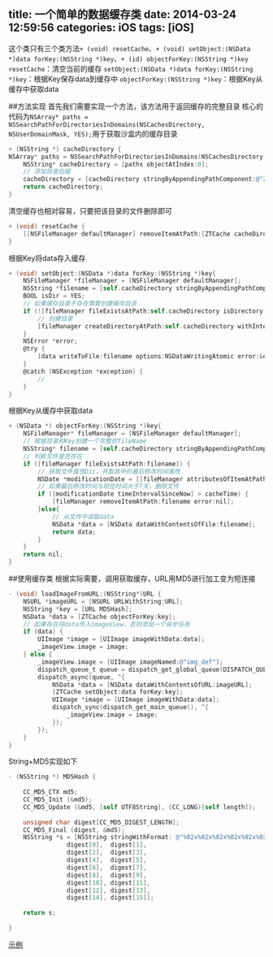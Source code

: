 title: 一个简单的数据缓存类
date: 2014-03-24 12:59:56
categories: iOS
tags: [iOS]
---
这个类只有三个类方法`+ (void) resetCache`、`+ (void) setObject:(NSData *)data forKey:(NSString *)key`、`+ (id) objectForKey:(NSString *)key`
`resetCache`：清空当前的缓存
`setObject:(NSData *)data forKey:(NSString *)key`：根据Key保存data到缓存中
`objectForKey:(NSString *)key`：根据Key从缓存中获取data

##方法实现
首先我们需要实现一个方法，该方法用于返回缓存的完整目录
核心的代码为`NSArray* paths = NSSearchPathForDirectoriesInDomains(NSCachesDirectory, NSUserDomainMask, YES);`用于获取沙盒内的缓存目录
```Objective-C
+ (NSString *) cacheDirectory {
NSArray* paths = NSSearchPathForDirectoriesInDomains(NSCachesDirectory, NSUserDomainMask, YES);
    NSString* cacheDirectory = [paths objectAtIndex:0];
    // 添加目录后缀
    cacheDirectory = [cacheDirectory stringByAppendingPathComponent:@"ZTCaches"];
    return cacheDirectory;
}
```
清空缓存也相对容易，只要把该目录的文件删除即可
```Objective-C
+ (void) resetCache {
    [[NSFileManager defaultManager] removeItemAtPath:[ZTCache cacheDirectory] error:nil];
}
```
根据Key将data存入缓存
```Objective-C
+ (void) setObject:(NSData *)data forKey:(NSString *)key{
    NSFileManager *fileManager = [NSFileManager defaultManager];
    NSString *filename = [self.cacheDirectory stringByAppendingPathComponent:key];
    BOOL isDir = YES;
    // 如果缓存目录不存在需要创建缓存目录
    if (![fileManager fileExistsAtPath:self.cacheDirectory isDirectory:&isDir]) {
        // 创建目录
        [fileManager createDirectoryAtPath:self.cacheDirectory withIntermediateDirectories:NO attributes:nil error:nil];
    }
    NSError *error;
    @try {
        [data writeToFile:filename options:NSDataWritingAtomic error:&error];
    }
    @catch (NSException *exception) {
        //
    }
}
```
根据Key从缓存中获取data
```Objective-C
+ (NSData *) objectForKey:(NSString *)key{
    NSFileManager* fileManager = [NSFileManager defaultManager];
    // 根据目录和Key创建一个完整的fileName
    NSString* filename = [self.cacheDirectory stringByAppendingPathComponent:key];
    // 判断文件是否存在
    if ([fileManager fileExistsAtPath:filename]) {
        // 获取文件属性Dic，并取其中的最后修改时间属性
        NSDate *modificationDate = [[fileManager attributesOfItemAtPath:filename error:nil] objectForKey:NSFileModificationDate];
        // 如果最后修改时间与现在时间大于7天，删除文件
        if ([modificationDate timeIntervalSinceNow] > cacheTime) {
            [fileManager removeItemAtPath:filename error:nil];
        }else{
            // 从文件中读取data
            NSData *data = [NSData dataWithContentsOfFile:filename];
            return data;
        }
    }
    return nil;
}
```

##使用缓存类
根据实际需要，调用获取缓存，URL用MD5进行加工变为短连接
```Objective-C
- (void) loadImageFromURL:(NSString*)URL {
	NSURL *imageURL = [NSURL URLWithString:URL];
	NSString *key = [URL MD5Hash];
	NSData *data = [ZTCache objectForKey:key];
    // 如果存在将data传入imageView，否则添加一个异步任务
	if (data) {
		UIImage *image = [UIImage imageWithData:data];
		_imageView.image = image;
	} else {
		_imageView.image = [UIImage imageNamed:@"img_def"];
		dispatch_queue_t queue = dispatch_get_global_queue(DISPATCH_QUEUE_PRIORITY_HIGH, 0ul);
		dispatch_async(queue, ^{
			NSData *data = [NSData dataWithContentsOfURL:imageURL];
			[ZTCache setObject:data forKey:key];
			UIImage *image = [UIImage imageWithData:data];
			dispatch_sync(dispatch_get_main_queue(), ^{
				_imageView.image = image;
			});
		});
	}
}
```
String+MD5实现如下
```Objective-C
- (NSString *) MD5Hash {
	
	CC_MD5_CTX md5;
	CC_MD5_Init (&md5);
	CC_MD5_Update (&md5, [self UTF8String], (CC_LONG)[self length]);
	
	unsigned char digest[CC_MD5_DIGEST_LENGTH];
	CC_MD5_Final (digest, &md5);
	NSString *s = [NSString stringWithFormat: @"%02x%02x%02x%02x%02x%02x%02x%02x%02x%02x%02x%02x%02x%02x%02x%02x",
				digest[0],  digest[1], 
				digest[2],  digest[3],
				digest[4],  digest[5],
				digest[6],  digest[7],
				digest[8],  digest[9],
				digest[10], digest[11],
				digest[12], digest[13],
				digest[14], digest[15]];
	
	return s;
	
}
```

[示例](https://github.com/zt1991616/CacheDemo)